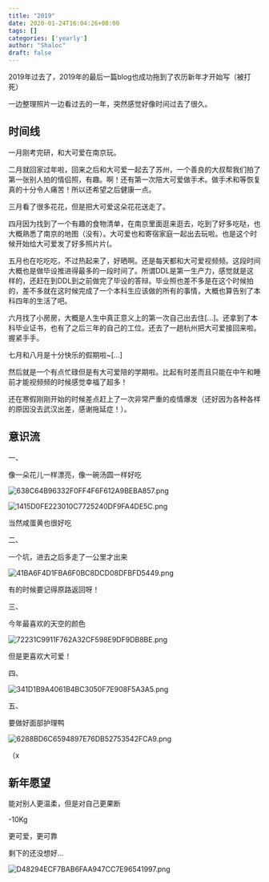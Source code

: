 ```yaml
---
title: "2019"
date: 2020-01-24T16:04:26+08:00
tags: []
categories: ['yearly']
author: "Shaloc"
draft: false
---
```


2019年过去了，2019年的最后一篇blog也成功拖到了农历新年才开始写（被打死）

<!--more-->

一边整理照片一边看过去的一年，突然感觉好像时间过去了很久。

## 时间线

一月刚考完研，和大可爱在南京玩。

二月就回家过年啦，回来之后和大可爱一起去了苏州，一个善良的大叔帮我们拍了第一张别人拍的情侣照，有趣。啊！还有第一次陪大可爱做手术。做手术和等恢复真的十分令人痛苦！所以还希望之后健康一点。

三月看了很多花花，但是把大可爱这朵花花送走了。

四月因为找到了一个有趣的食物清单，在南京里面逛来逛去，吃到了好多吃哒，也大概熟悉了南京的地图（没有）。大可爱也和寄宿家庭一起出去玩啦。也是这个时候开始给大可爱发了好多照片片(。

五月也在吃吃吃，不过热起来了，好晒啊。还是每天都和大可爱视频频。这段时间大概也是做毕设推进得最多的一段时间了。所谓DDL是第一生产力，感觉就是这样的，还赶在到DDL到之前做完了毕设的答辩。毕业照也差不多是在这个时候拍的，差不多就在这时候完成了一个本科生应该做的所有的事情，大概也算告别了本科四年的生活了吧。

六月找了小房房，大概是人生中真正意义上的第一次自己出去住[...]。还拿到了本科毕业证书，也有了之后三年的自己的工位。还去了一趟杭州把大可爱接回来啦。握紧手手。

七月和八月是十分快乐的假期啦~[...]

然后就是一个有点忙碌但是有大可爱陪的学期啦。比起有时差而且只能在中午和睡前才能视频频的时候感觉幸福了超多！

还在寒假刚刚开始的时候差点赶上了一次非常严重的疫情爆发（还好因为各种各样的原因没去武汉出差，感谢拖延症！）。

## 意识流

一、

像一朵花儿一样漂亮，像一碗汤圆一样好吃

![638C64B96332F0FF4F6F612A9BEBA857.png](https://upaiimg.shaloc.site/pics/638C64B96332F0FF4F6F612A9BEBA857.png)

![1415D0FE223010C7725240DF9FA4DE5C.png](https://upaiimg.shaloc.site/pics/1415D0FE223010C7725240DF9FA4DE5C.png)

当然咸蛋黄也很好吃

二、

一个坑，进去之后多走了一公里才出来

![41BA6F4D1FBA6F0BC8DCD08DFBFD5449.png](https://upaiimg.shaloc.site/pics/41BA6F4D1FBA6F0BC8DCD08DFBFD5449.png)

有的时候要记得原路返回呀！

三、

今年最喜欢的天空的颜色

![72231C9911F762A32CF598E9DF9DB8BE.png](https://upaiimg.shaloc.site/pics/72231C9911F762A32CF598E9DF9DB8BE.png)

但是更喜欢大可爱！

四、

![341D1B9A4061B4BC3050F7E908F5A3A5.png](https://upaiimg.shaloc.site/pics/341D1B9A4061B4BC3050F7E908F5A3A5.png)

五、

要做好面部护理鸭

![6288BD6C6594897E76DB52753542FCA9.png](https://upaiimg.shaloc.site/pics/6288BD6C6594897E76DB52753542FCA9.png)

（x

## 新年愿望

能对别人更温柔，但是对自己更果断

-10Kg

更可爱，更可靠

剩下的还没想好...

![D48294ECF7BAB6FAA947CC7E96541997.png](https://upaiimg.shaloc.site/pics/D48294ECF7BAB6FAA947CC7E96541997.png)
